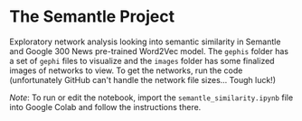 # The Semantle Project

Exploratory network analysis looking into semantic similarity in Semantle and Google 300 News pre-trained Word2Vec model. The `gephis` folder has a set of `gephi` files to visualize and the `images` folder has some finalized images of networks to view. To get the networks, run the code (unfortunately GitHub can't handle the network file sizes... Tough luck!)

_Note_: To run or edit the notebook, import the `semantle_similarity.ipynb` file into Google Colab and follow the instructions there.

